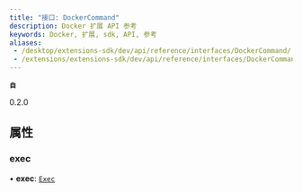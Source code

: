 ```yaml
---
title: "接口: DockerCommand"
description: Docker 扩展 API 参考
keywords: Docker, 扩展, sdk, API, 参考
aliases:
 - /desktop/extensions-sdk/dev/api/reference/interfaces/DockerCommand/
 - /extensions/extensions-sdk/dev/api/reference/interfaces/DockerCommand/
---
```


**`自`**

0.2.0

## 属性

### exec

• **exec**: [`Exec`](Exec.md)
